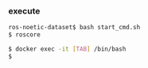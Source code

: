 ### execute 
```bash
ros-noetic-dataset$ bash start_cmd.sh
$ roscore
```

```bash
$ docker exec -it [TAB] /bin/bash
$ 
```
